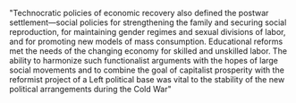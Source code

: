 "Technocratic policies of economic recovery also defined the postwar settlement—social policies for strengthening the family and securing social reproduction, for maintaining gender regimes and sexual divisions of labor, and for promoting new models of mass consumption. Educational reforms met the needs of the changing economy for skilled and unskilled labor. The ability to harmonize such functionalist arguments with the hopes of large social movements and to combine the goal of capitalist prosperity with the reformist project of a Left political base was vital to the stability of the new political arrangements during the Cold War"